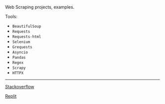 Web Scraping projects, examples. 

Tools: 
* `BeautifulSoup`
* `Requests`
* `Requests-html`
* `Selenium`
* `Grequests`
* `Asyncio`
* `Pandas`
* `Regex`
* `Scrapy`
* `HTTPX`
___
[Stackoverflow](https://stackoverflow.com/users/15164646/dimitry-zub?tab=profile) 

[Replit](https://replit.com/@DimitryZub1)
